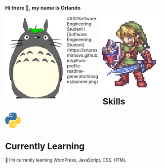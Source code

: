
### Hi there 👋, my name is Orlando
<img src="https://github.com/phenomhunter/phenomhunter/blob/main/sprites/FreePiercingHamster-max-1mb.gif" width="200" align="left" />
<img src="https://github.com/phenomhunter/phenomhunter/blob/main/sprites/linkZelda.gif" width="200" align="right"/>
####Software Engineering Student
![Software Engineering Student](https://arturssmirnovs.github.io/github-profile-readme-generator/images/banner.png)


<h1 align="center"> Skills </h1>
<img src="https://github.com/phenomhunter/phenomhunter/blob/main/images/python_logo.png" width="50"/>
<h1> Currently Learning </h1> 
<p>🌱 I’m currently learning WordPress, JavaScript, CSS, HTML </p>





